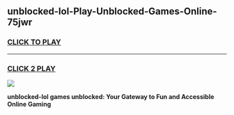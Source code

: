 
## unblocked-lol-Play-Unblocked-Games-Online-75jwr
<h3>
<a href="https://premium76.site?title=unblocked-lol&ref=25A">CLICK TO PLAY</a></h3>
<hr>

<h3>
<a href="https://premium76.site?title=unblocked-lol&ref=25A">CLICK 2 PLAY</a>
  
</h3>

<a href="https://premium76.site?title=unblocked-lol&ref=25A"><img src="https://clearcache.store/games.png"></a>


**unblocked-lol games unblocked: Your Gateway to Fun and Accessible Online Gaming**
